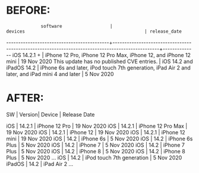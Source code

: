 
# BEFORE:

                 software                  |                                             devices                                             | release_date

-------------------------------------------+-------------------------------------------------------------------------------------------------+--------------
iOS 14.2.1 +                               | iPhone 12 Pro, iPhone 12 Pro Max, iPhone 12, and iPhone 12 mini                                 | 19 Nov 2020
This update has no published CVE entries.  |
iOS 14.2 and iPadOS 14.2                   | iPhone 6s and later, iPod touch 7th generation, iPad Air 2 and later, and iPad mini 4 and later | 5 Nov 2020

# AFTER:

SW  | Version| Device            | Release Date

iOS | 14.2.1 | iPhone 12 Pro     | 19 Nov 2020
iOS | 14.2.1 | iPhone 12 Pro Max | 19 Nov 2020
iOS | 14.2.1 | iPhone 12         | 19 Nov 2020
iOS | 14.2.1 | iPhone 12 mini    | 19 Nov 2020
iOS | 14.2   | iPhone 6s         | 5 Nov 2020
iOS | 14.2   | iPhone 6s Plus    | 5 Nov 2020
iOS | 14.2   | iPhone 7          | 5 Nov 2020
iOS | 14.2   | iPhone 7 Plus     | 5 Nov 2020
iOS | 14.2   | iPhone 8          | 5 Nov 2020
iOS | 14.2   | iPhone 8 Plus     | 5 Nov 2020
...
iOS | 14.2 | iPod touch 7th generation | 5 Nov 2020
iPadOS | 14.2 | iPad Air 2
...